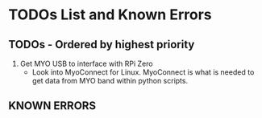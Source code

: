 # TODOs List and Known Errors

TODOs - Ordered by highest priority
-----------------------------------
1. Get MYO USB to interface with RPi Zero
    - Look into MyoConnect for Linux. MyoConnect is what is needed to get data from 
    MYO band within python scripts.

KNOWN ERRORS
------------
